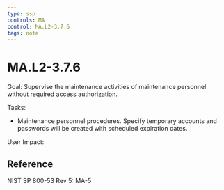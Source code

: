 ```yaml
---
type: ssp
controls: MA
control: MA.L2-3.7.6
tags: note
---
```


# MA.L2-3.7.6

Goal: Supervise the maintenance activities of maintenance personnel without required access authorization.

Tasks:

- Maintenance personnel procedures. Specify temporary accounts and passwords will be created with scheduled expiration dates.

User Impact:

## Reference

NIST SP 800-53 Rev 5: MA-5